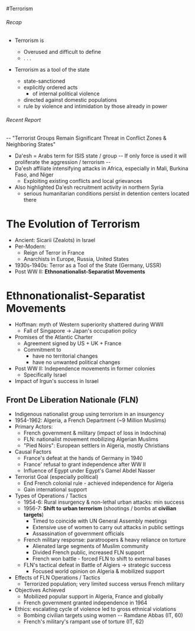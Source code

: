 #Terrorism
###### Recap
- Terrorism is
	- Overused and difficult to define
	- . . .

- Terrorism as a tool of the state
	- state-sanctioned
	- explicitly ordered acts
		- of internal political violence
	- directed against domestic populations
	- rule by violence and intimidation by those already in power


###### Recent Report
-- "Terrorist Groups Remain Significant Threat in Conflict Zones & Neighboring States"
- Da'esh = Arabs term for ISIS state / group
-- If only force is used it will proliferate the aggression / terrorism --
- Da'esh affiliate intensifying attacks in Africa, especially in Mali, Burkina Faso, and Niger
	- Exploiting existing conflicts and local grievances
- Also highlighted Da'esh recruitment activity in northern Syria
	- serious humanitarian conditions persist in detention centers located there




# The Evolution of Terrorism
- Ancient: Sicarii (Zealots) in Israel
- Per-Modern:
	- Reign of Terror in France
	- Anarchists in Europe, Russia, United States
- 1930s-1940s: Terror as a Tool of the State (Germany, USSR)
- Post WW II: **Ethnonationalist-Separatist Movements**

# Ethnonationalist-Separatist Movements
- Hoffman: myth of Western superiority shattered during WWII
	- Fall of Singapore -> Japan's occupation policy
- Promises of the Atlantic Charter
	- Agreement signed by US + UK + France
	- Commitment to 
		- have no territorial changes
		- have no unwanted political changes
- Post WW II: Independence movements in former colonies
	- Specifically Israel
- Impact of Irgun's success in Israel

## Front De Liberation Nationale (FLN)
- Indigenous nationalist group using terrorism in an insurgency
- 1954-1962: Algeria, a French Department (~9 Million Muslims)
- Primary Actors:
	- French government & military (impact of loss in Indochina)
	- FLN: nationalist movement mobilizing Algerian Muslims
	- "Pied Noirs": European settlers in Algeria, mostly Christians
- Causal Factors
	- France's defeat at the hands of Germany in 1940
	- France' refusal to grant independence after WW II
	- Influence of Egypt under Egypt's Gamel Abdel Nasser
- Terrorist Goal (especially political)
	- End French colonial rule - achieved independence for Algeria
	- Gain international support
- Types of Operations / Tactics
	- 1954-6: Rural insurgency & non-lethal urban attacks: min success
	- 1956-7: **Shift to urban terrorism** (shootings / bombs at **civilian targets**)
		- Timed to coincide with UN General Assembly meetings
		- Extensive use of women to carry out attacks in public settings
		- Assassination of government officials
	- French military response: paratroopers & heavy reliance on torture
		- Alienated large segments of Muslim community
		- Divided French public, increased FLN support
		- French won battle - forced FLN to shift to external bases
	- FLN's tactical defeat in Battle of Algiers -> strategic success
		- Focused world opinion on Algeria & mobilized support
- Effects of FLN Operations / Tactics
	- Terrorized population; very limited success versus French military
- Objectives Achieved
	- Mobilized popular support in Algeria, France and globally
	- French government granted independence in 1964
- Ethics: escalating cycle of violence led to gross ethnical violations
	- Bombing civilian targets using women -- Ramdane Abbas (IT, 60)
	- French's military's rampant use of torture (IT, 62)